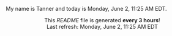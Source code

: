 My name is Tanner and today is Monday, June 2, 11:25 AM EDT.

<p align="center">This <i>README</i> file is generated <b>every 3 hours</b>!</br>Last refresh: Monday, June 2, 11:25 AM EDT<br /></p>
